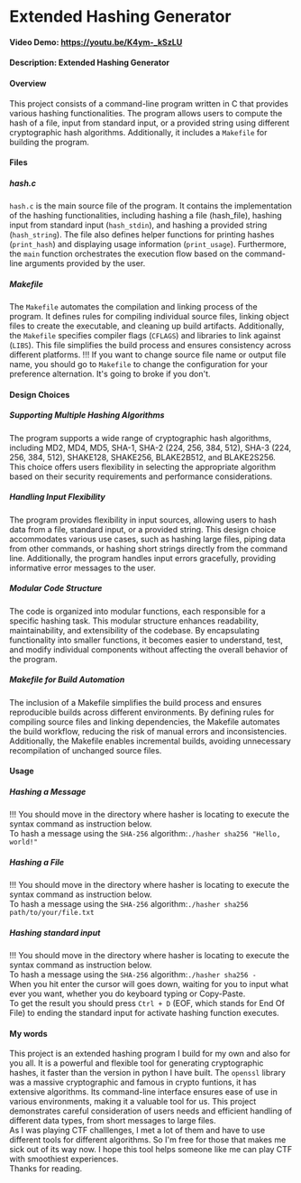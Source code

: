 # Extended Hashing Generator
#### Video Demo:  https://youtu.be/K4ym-_kSzLU
#### Description: Extended Hashing Generator
#### Overview
This project consists of a command-line program written in C that provides various hashing functionalities. The program allows users to compute the hash of a file, input from standard input, or a provided string using different cryptographic hash algorithms. Additionally, it includes a `Makefile` for building the program.

#### Files
##### hash.c
`hash.c` is the main source file of the program. It contains the implementation of the hashing functionalities, including hashing a file (hash_file), hashing input from standard input (`hash_stdin`), and hashing a provided string (`hash_string`). The file also defines helper functions for printing hashes (`print_hash`) and displaying usage information (`print_usage`). Furthermore, the `main` function orchestrates the execution flow based on the command-line arguments provided by the user.

##### Makefile
The `Makefile` automates the compilation and linking process of the program. It defines rules for compiling individual source files, linking object files to create the executable, and cleaning up build artifacts. Additionally, the `Makefile` specifies compiler flags (`CFLAGS`) and libraries to link against (`LIBS`). This file simplifies the build process and ensures consistency across different platforms.
!!! If you want to change source file name or output file name, you should go to `Makefile` to change the configuration for your preference alternation.
It's going to broke if you don't.

#### Design Choices

##### Supporting Multiple Hashing Algorithms
The program supports a wide range of cryptographic hash algorithms, including MD2, MD4, MD5, SHA-1, SHA-2 (224, 256, 384, 512), SHA-3 (224, 256, 384, 512), SHAKE128, SHAKE256, BLAKE2B512, and BLAKE2S256. This choice offers users flexibility in selecting the appropriate algorithm based on their security requirements and performance considerations.

##### Handling Input Flexibility
The program provides flexibility in input sources, allowing users to hash data from a file, standard input, or a provided string. This design choice accommodates various use cases, such as hashing large files, piping data from other commands, or hashing short strings directly from the command line. Additionally, the program handles input errors gracefully, providing informative error messages to the user.

##### Modular Code Structure
The code is organized into modular functions, each responsible for a specific hashing task. This modular structure enhances readability, maintainability, and extensibility of the codebase. By encapsulating functionality into smaller functions, it becomes easier to understand, test, and modify individual components without affecting the overall behavior of the program.

##### Makefile for Build Automation
The inclusion of a Makefile simplifies the build process and ensures reproducible builds across different environments. By defining rules for compiling source files and linking dependencies, the Makefile automates the build workflow, reducing the risk of manual errors and inconsistencies. Additionally, the Makefile enables incremental builds, avoiding unnecessary recompilation of unchanged source files.

#### Usage
##### Hashing a Message
!!! You should move in the directory where hasher is locating to execute the syntax command as instruction below.<br>
To hash a message using the `SHA-256` algorithm:`./hasher sha256 "Hello, world!"`<br>

##### Hashing a File
!!! You should move in the directory where hasher is locating to execute the syntax command as instruction below.<br>
To hash a message using the `SHA-256` algorithm:`./hasher sha256 path/to/your/file.txt`<br>

##### Hashing standard input
!!! You should move in the directory where hasher is locating to execute the syntax command as instruction below.<br>
To hash a message using the `SHA-256` algorithm:`./hasher sha256 -`<br>
When you hit enter the cursor will goes down, waiting for you to input what ever you want, whether you do keyboard typing or Copy-Paste.<br>
To get the result you should press `Ctrl + D` (EOF, which stands for End Of File) to ending the standard input for activate hashing function executes.

#### My words
This project is an extended hashing program I build for my own and also for you all. It is a powerful and flexible tool for generating cryptographic hashes, it faster than the version in python I have built. The `openssl` library was a massive cryptographic and famous in crypto funtions, it has extensive algorithms. Its command-line interface ensures ease of use in various environments, making it a valuable tool for us. This project demonstrates careful consideration of users needs and efficient handling of different data types, from short messages to large files.
<br>
As I was playing CTF challlenges, I met a lot of them and have to use different tools for different algorithms. So I'm free for those that makes me sick out of its way now. I hope this tool helps someone like me can play CTF with smoothiest experiences.<br>
Thanks for reading.
